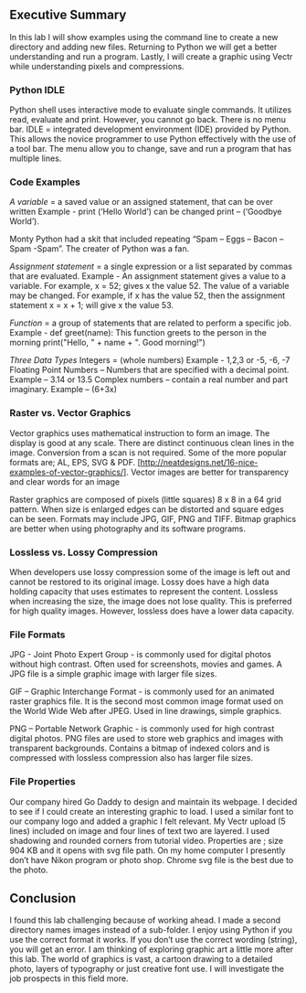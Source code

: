 ## Executive Summary
In this lab I will show examples using the command line to create a new directory and adding new files.   Returning to Python we will get a better understanding and run a program. Lastly, I will create a graphic using Vectr while understanding pixels and compressions.


### Python IDLE

Python shell uses interactive mode to evaluate single commands. It utilizes read, evaluate and print.  However, you cannot go back. There is no menu bar.
IDLE = integrated development environment (IDE) provided by Python. This allows the novice programmer to use Python effectively with the use of a tool bar. The menu allow you to change, save and run a program that has multiple lines.

### Code Examples
_A variable_ = a saved value or an assigned statement, that can be over written
Example - print (‘Hello World’)  can be changed print – (‘Goodbye World’).

Monty Python had a skit that included repeating “Spam – Eggs – Bacon – Spam -Spam”. The creater of Python was a fan.

_Assignment statement_ = a single expression or a list separated by commas that are evaluated.
Example - An assignment statement gives a value to a variable. For example,
x = 52; gives x the value 52.
The value of a variable may be changed. For example, if x has the value 52, then the assignment statement
x = x + 1; will give x the value 53.

_Function_ = a group of statements that are related to perform a specific job.
Example - def greet(name): This function greets to the person in the morning
	print("Hello, " + name + ". Good morning!")
	
_Three Data Types_
Integers = (whole numbers) Example - 1,2,3 or -5, -6, -7  
Floating Point Numbers – Numbers that are specified with a decimal point. Example – 3.14 or 13.5
Complex numbers – contain a real number and part imaginary. Example – (6+3x)


### Raster vs. Vector Graphics

Vector graphics uses mathematical instruction to form an image.  The display is good at any scale.  There are distinct continuous clean lines in the image. Conversion from a scan is not required.  Some of the more popular formats are; AL, EPS, SVG & PDF.   [http://neatdesigns.net/16-nice-examples-of-vector-graphics/].  Vector images are better for transparency and clear words for an image

Raster graphics are composed of pixels (little squares) 8 x 8 in a 64 grid pattern.  When size is enlarged edges can be distorted and square edges can be seen. Formats may include JPG, GIF, PNG and TIFF. Bitmap graphics are better when using photography and its software programs.


### Lossless vs. Lossy Compression

When developers use lossy compression some of the image is left out and cannot be restored to its original image.  Lossy does have a high data holding capacity that uses estimates to represent the content.  Lossless when increasing the size, the image does not lose quality. This is preferred for high quality images.  However, lossless does have a lower data capacity.

### File Formats

JPG - Joint Photo Expert Group - is commonly used for digital photos without high contrast.  Often used for screenshots, movies and games. A JPG file is a simple graphic image with larger file sizes.

GIF – Graphic Interchange Format - is commonly used for an animated raster graphics file. It is the second most common image format used on the World Wide Web after JPEG.  Used in line drawings, simple graphics.

PNG – Portable Network Graphic - is commonly used for high contrast digital photos. PNG files are used to store web graphics and images with transparent backgrounds. Contains a bitmap of indexed colors and is compressed with lossless compression also has larger file sizes.

### File Properties

Our company hired Go Daddy to design and maintain its webpage. I decided to see if I could create an interesting graphic to load.  I used a similar font to our company logo and added a graphic I felt relevant.  My Vectr upload (5 lines) included on image and four lines of text two are layered. I used shadowing and rounded corners from tutorial video.  Properties are ; size 904 KB and it opens with svg file path.  On my home computer I presently don’t have Nikon program or photo shop.  Chrome svg file is the best due to the photo.


## Conclusion
I found this lab challenging because of working ahead. I made a second directory names images instead of a sub-folder.  I enjoy using Python if you use the correct format it works.  If you don’t use the correct wording (string), you will get an error.  I am thinking of exploring graphic art a little more after this lab.  The world of graphics is vast, a cartoon drawing to a detailed photo, layers of typography or just creative font use.  I will investigate the job prospects in this field more.


